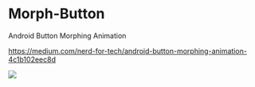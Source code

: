 # Morph-Button
Android Button Morphing Animation

https://medium.com/nerd-for-tech/android-button-morphing-animation-4c1b102eec8d

![](preview/share1.gif)
